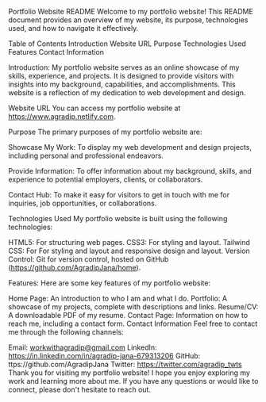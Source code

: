 Portfolio Website README
Welcome to my portfolio website! This README document provides an overview of my website, its purpose, technologies used, and how to navigate it effectively.

Table of Contents
Introduction
Website URL
Purpose
Technologies Used
Features
Contact Information

Introduction:
My portfolio website serves as an online showcase of my skills, experience, and projects. It is designed to provide visitors with insights into my background, capabilities, and accomplishments. This website is a reflection of my dedication to web development and design.

Website URL
You can access my portfolio website at https://www.agradip.netlify.com.

Purpose
The primary purposes of my portfolio website are:

Showcase My Work: To display my web development and design projects, including personal and professional endeavors.

Provide Information: To offer information about my background, skills, and experience to potential employers, clients, or collaborators.

Contact Hub: To make it easy for visitors to get in touch with me for inquiries, job opportunities, or collaborations.

Technologies Used
My portfolio website is built using the following technologies:

HTML5: For structuring web pages.
CSS3: For styling and layout.
Tailwind CSS: For For styling and layout and responsive design and layout.
Version Control: Git for version control, hosted on GitHub (https://github.com/AgradipJana/home).

Features:
Here are some key features of my portfolio website:

Home Page: An introduction to who I am and what I do.
Portfolio: A showcase of my projects, complete with descriptions and links.
Resume/CV: A downloadable PDF of my resume.
Contact Page: Information on how to reach me, including a contact form.
Contact Information
Feel free to contact me through the following channels:

Email: workwithagradip@gmail.com
LinkedIn: https://in.linkedin.com/in/agradip-jana-679313206
GitHub: ttps://github.com/AgradipJana
Twitter: https://twitter.com/agradip_twts
Thank you for visiting my portfolio website! I hope you enjoy exploring my work and learning more about me. If you have any questions or would like to connect, please don't hesitate to reach out.
